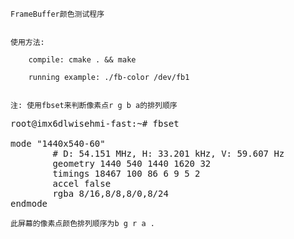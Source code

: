 	FrameBuffer颜色测试程序


	使用方法:

		compile: cmake . && make

		running example: ./fb-color /dev/fb1


	注: 使用fbset来判断像素点r g b a的排列顺序

<pre>
root@imx6dlwisehmi-fast:~# fbset

mode "1440x540-60"
        # D: 54.151 MHz, H: 33.201 kHz, V: 59.607 Hz
        geometry 1440 540 1440 1620 32
        timings 18467 100 86 6 9 5 2
        accel false
        rgba 8/16,8/8,8/0,8/24
endmode
</pre>

	此屏幕的像素点颜色排列顺序为b g r a .
